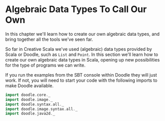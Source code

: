# Algebraic Data Types To Call Our Own

In this chapter we'll learn how to create our own algebraic data types, and bring together all the tools we've seen far.

So far in Creative Scala we've used (algebraic) data types provided by Scala or Doodle, such as `List` and `Point`. In this section we'll learn how to create our own algebraic data types in Scala, opening up new possibilities for the type of programs we can write.

<div class="callout callout-info">
If you run the examples from the SBT console within Doodle they will just work. If not, you will need to start your code with the following imports to make Doodle available.

```scala mdoc:silent
import doodle.core._
import doodle.image._
import doodle.syntax.all._
import doodle.image.syntax.all._
import doodle.java2d._
```
</div>

